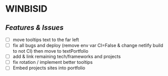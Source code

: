 # WINBISID

## _Features & Issues_

- [ ] move tooltips text to the far left
- [ ] fix all bugs and deploy (remove env var CI=False & change netlify build to not CI) then move to textPortfolio
- [ ] add & link remaining tech/frameworks and projects
- [ ] fix rotation / implement better tooltips
- [ ] Embed projects sites into portfolio
